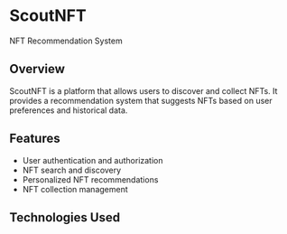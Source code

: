 # ScoutNFT
NFT Recommendation System

## Overview

ScoutNFT is a platform that allows users to discover and collect NFTs. It provides a recommendation system that suggests NFTs based on user preferences and historical data.

## Features

- User authentication and authorization
- NFT search and discovery
- Personalized NFT recommendations
- NFT collection management

## Technologies Used
